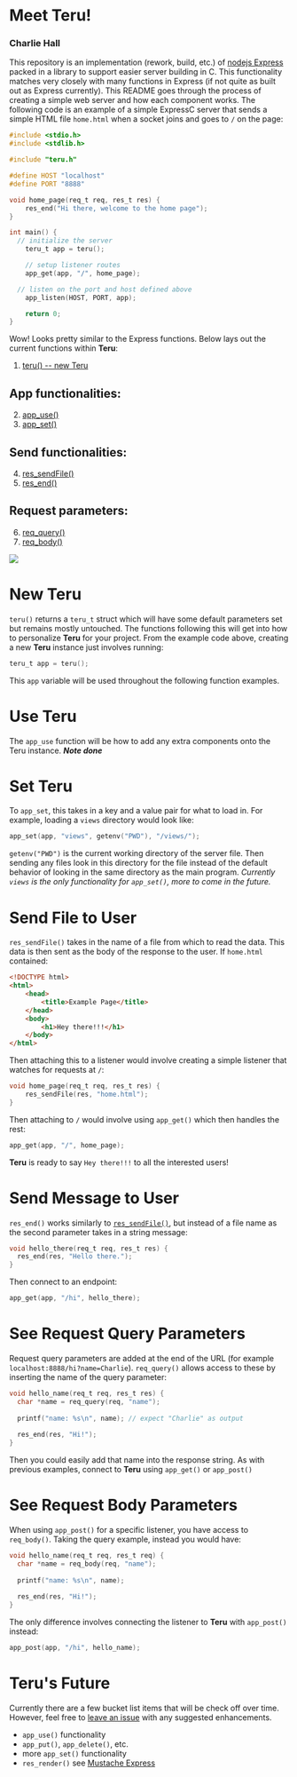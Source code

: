 # Meet Teru!
### Charlie Hall

This repository is an implementation (rework, build, etc.) of [nodejs Express](https://expressjs.com/) packed in a library to support easier server building in C. This functionality matches very closely with many functions in Express (if not quite as built out as Express currently). This README goes through the process of creating a simple web server and how each component works.
The following code is an example of a simple ExpressC server that sends a simple HTML file `home.html` when a socket joins and goes to `/` on the page:

```C
#include <stdio.h>
#include <stdlib.h>

#include "teru.h"

#define HOST "localhost"
#define PORT "8888"

void home_page(req_t req, res_t res) {
	res_end("Hi there, welcome to the home page");
}

int main() {
  // initialize the server
	teru_t app = teru();

	// setup listener routes
	app_get(app, "/", home_page);

  // listen on the port and host defined above
	app_listen(HOST, PORT, app);

	return 0;
}
```

Wow! Looks pretty similar to the Express functions. Below lays out the current functions within **Teru**:

1. [teru() -- new Teru](#New-Teru)
## App functionalities:
2. [app_use()](#Use-Teru)
3. [app_set()](#Set-Teru)
## Send functionalities:
4. [res_sendFile()](#Send-File-to-User)
5. [res_end()](#Send-Message-to-User)
## Request parameters:
6. [req_query()](#See-Request-Query-Parameters)
7. [req_body()](#See-Request-Body-Parameters)

<img src="http://charlie.city/teru_art.png"/>

# New Teru
`teru()` returns a `teru_t` struct which will have some default parameters set but remains mostly untouched. The functions following this will get into how to personalize **Teru** for your project. From the example code above, creating a new **Teru** instance just involves running:

```C
teru_t app = teru();
```

This `app` variable will be used throughout the following function examples.

# Use Teru
The `app_use` function will be how to add any extra components onto the Teru instance.
***Note done***

# Set Teru
To `app_set`, this takes in a key and a value pair for what to load in. For example, loading a `views` directory would look like:

```C
app_set(app, "views", getenv("PWD"), "/views/");
```

`getenv("PWD")` is the current working directory of the server file. Then sending any files look in this directory for the file instead of the default behavior of looking in the same directory as the main program.
*Currently `views` is the only functionality for `app_set()`, more to come in the future.*

# Send File to User
`res_sendFile()` takes in the name of a file from which to read the data. This data is then sent as the body of the response to the user. If `home.html` contained:
```HTML
<!DOCTYPE html>
<html>
	<head>
		<title>Example Page</title>
	</head>
	<body>
		<h1>Hey there!!!</h1>
	</body>
</html>
```

Then attaching this to a listener would involve creating a simple listener that watches for requests at `/`:

```C
void home_page(req_t req, res_t res) {
	res_sendFile(res, "home.html");
}
```

Then attaching to `/` would involve using `app_get()` which then handles the rest:

```C
app_get(app, "/", home_page);
```

**Teru** is ready to say `Hey there!!!` to all the interested users!

# Send Message to User
`res_end()` works similarly to [`res_sendFile()`](#Send-File-to-User), but instead of a file name as the second parameter takes in a string message:

```C
void hello_there(req_t req, res_t res) {
  res_end(res, "Hello there.");
}
```
Then connect to an endpoint:
```C
app_get(app, "/hi", hello_there);
```

# See Request Query Parameters
Request query parameters are added at the end of the URL (for example `localhost:8888/hi?name=Charlie`). `req_query()` allows access to these by inserting the name of the query parameter:

```C
void hello_name(req_t req, res_t res) {
  char *name = req_query(req, "name");
  
  printf("name: %s\n", name); // expect "Charlie" as output
  
  res_end(res, "Hi!");
}
```
Then you could easily add that name into the response string. As with previous examples, connect to **Teru** using `app_get()` or `app_post()`

# See Request Body Parameters
When using `app_post()` for a specific listener, you have access to `req_body()`. Taking the query example, instead you would have:

```C
void hello_name(req_t req, res_t req) {
  char *name = req_body(req, "name");
  
  printf("name: %s\n", name);
  
  res_end(res, "Hi!");
}
```
The only difference involves connecting the listener to **Teru** with `app_post()` instead:

```C
app_post(app, "/hi", hello_name);
```

# Teru's Future
Currently there are a few bucket list items that will be check off over time. However, feel free to [leave an issue](https://github.com/charlie-map/wiki_backend/issues) with any suggested enhancements.

- `app_use()` functionality
- `app_put()`, `app_delete()`, etc.
- more `app_set()` functionality
- `res_render()` see [Mustache Express](https://www.npmjs.com/package/mustache-express)
